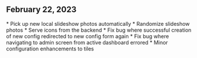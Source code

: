 <h2>February 22, 2023</h2>
* Pick up new local slideshow photos automatically
* Randomize slideshow photos
* Serve icons from the backend
* Fix bug where successful creation of new config redirected to new config form again
* Fix bug where navigating to admin screen from active dashboard errored
* Minor configuration enhancements to tiles
